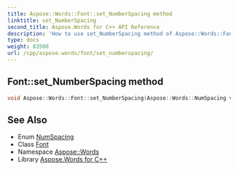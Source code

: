 ```yaml
---
title: Aspose::Words::Font::set_NumberSpacing method
linktitle: set_NumberSpacing
second_title: Aspose.Words for C++ API Reference
description: 'How to use set_NumberSpacing method of Aspose::Words::Font class in C++.'
type: docs
weight: 83500
url: /cpp/aspose.words/font/set_numberspacing/
---
```

## Font::set_NumberSpacing method




```cpp
void Aspose::Words::Font::set_NumberSpacing(Aspose::Words::NumSpacing value)
```

## See Also

* Enum [NumSpacing](../../numspacing/)
* Class [Font](../)
* Namespace [Aspose::Words](../../)
* Library [Aspose.Words for C++](../../../)
